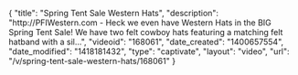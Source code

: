{
    "title": "Spring Tent Sale Western Hats",
    "description": "http:\/\/PFIWestern.com - Heck we even have Western Hats in the BIG Spring Tent Sale! We have two felt cowboy hats featuring a matching felt hatband with a sil...",
    "videoid": "168061",
    "date_created": "1400657554",
    "date_modified": "1418181432",
    "type": "captivate",
    "layout": "video",
    "url": "\/v\/spring-tent-sale-western-hats\/168061"
}